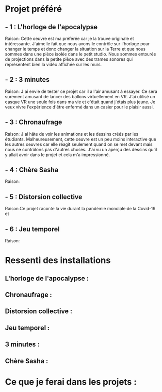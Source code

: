 # Projet préféré
## - 1 : L'horloge de l'apocalypse

Raison: Cette oeuvre est ma préférée car je la trouve originale et intéressante. J'aime le fait que nous avons le contrôle sur l'horloge pour changer le temps et donc changer la situation sur la Terre et que nous sommes dans une pièce isolée dans le petit studio. Nous sommes entourés de projections dans la petite pièce avec des trames sonores qui représentent bien la vidéo affichée sur les murs.


## - 2 : 3 minutes

Raison: J'ai envie de tester ce projet car il a l'air amusant à essayer. Ce sera surement amusant de lancer des ballons virtuellement en VR. J'ai utilisé un casque VR une seule fois dans ma vie et c'était quand j'étais plus jeune. Je veux vivre l'expérience d'être enfermé dans un casier pour le plaisir aussi.

## - 3 : Chronaufrage

Raison: J'ai hâte de voir les animations et les dessins créés par les étudiants. Malheureusement, cette oeuvre est un peu moins interactive que les autres oeuvres car elle réagit seulement quand on se met devant mais nous ne contrôlons pas d'autres choses. J'ai vu un aperçu des dessins qu'il y allait avoir dans le projet et cela m'a impressionné.


## - 4 : Chère Sasha

Raison:

## - 5 : Distorsion collective

Raison:Ce projet raconte la vie durant la pandémie mondiale de la Covid-19 et

## - 6 : Jeu temporel

Raison:




# Ressenti des installations

## L'horloge de l'apocalypse :

## Chronaufrage :

## Distorsion collective :

## Jeu temporel :

## 3 minutes :

## Chère Sasha :

# Ce que je ferai dans les projets :
